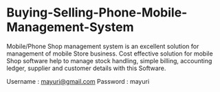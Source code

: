 # Buying-Selling-Phone-Mobile-Management-System
Mobile/Phone Shop management system is an excellent solution for management of mobile Store business. Cost effective solution for mobile Shop software help to manage stock handling, simple billing, accounting ledger, supplier and customer details with this Software.

Username : mayuri@gmail.com
Password : mayuri
